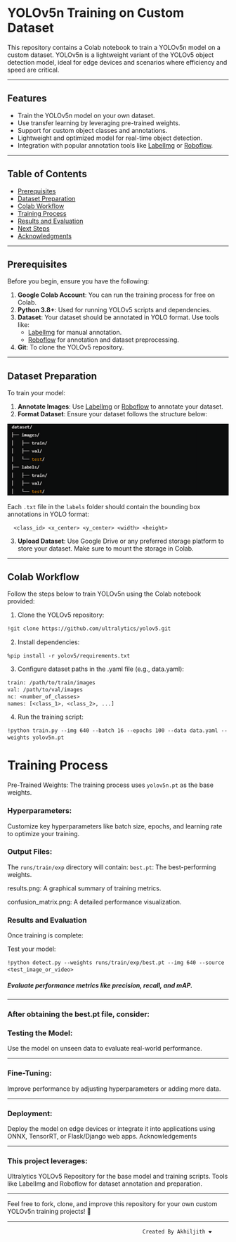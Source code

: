 # **YOLOv5n Training on Custom Dataset**

This repository contains a Colab notebook to train a YOLOv5n model on a custom dataset. YOLOv5n is a lightweight variant of the YOLOv5 object detection model, ideal for edge devices and scenarios where efficiency and speed are critical.

---

## **Features**
- Train the YOLOv5n model on your own dataset.
- Use transfer learning by leveraging pre-trained weights.
- Support for custom object classes and annotations.
- Lightweight and optimized model for real-time object detection.
- Integration with popular annotation tools like [LabelImg](https://github.com/heartexlabs/labelImg) or [Roboflow](https://roboflow.com/).

---

## **Table of Contents**
- [Prerequisites](#prerequisites)
- [Dataset Preparation](#dataset-preparation)
- [Colab Workflow](#colab-workflow)
- [Training Process](#training-process)
- [Results and Evaluation](#results-and-evaluation)
- [Next Steps](#next-steps)
- [Acknowledgments](#acknowledgments)

---

## **Prerequisites**
Before you begin, ensure you have the following:
1. **Google Colab Account**: You can run the training process for free on Colab.
2. **Python 3.8+**: Used for running YOLOv5 scripts and dependencies.
3. **Dataset**: Your dataset should be annotated in YOLO format. Use tools like:
   - [LabelImg](https://github.com/heartexlabs/labelImg) for manual annotation.
   - [Roboflow](https://roboflow.com/) for annotation and dataset preprocessing.
4. **Git**: To clone the YOLOv5 repository.

---

## **Dataset Preparation**
To train your model:
1. **Annotate Images**: Use [LabelImg](https://github.com/heartexlabs/labelImg) or [Roboflow](https://roboflow.com/) to annotate your dataset.
2. **Format Dataset**: Ensure your dataset follows the structure below:

![alt text](99468254359.png)


Each `.txt` file in the `labels` folder should contain the bounding box annotations in YOLO format:

      <class_id> <x_center> <y_center> <width> <height>

3. **Upload Dataset**: Use Google Drive or any preferred storage platform to store your dataset. Make sure to mount the storage in Colab.

---

## **Colab Workflow**
Follow the steps below to train YOLOv5n using the Colab notebook provided:
1. Clone the YOLOv5 repository:
```bash
!git clone https://github.com/ultralytics/yolov5.git
```
2. Install dependencies:
```
%pip install -r yolov5/requirements.txt
```
3. Configure dataset paths in the .yaml file (e.g., data.yaml):
```
train: /path/to/train/images
val: /path/to/val/images
nc: <number_of_classes>
names: [<class_1>, <class_2>, ...]
```
4. Run the training script:
```
!python train.py --img 640 --batch 16 --epochs 100 --data data.yaml --weights yolov5n.pt
```

# Training Process
Pre-Trained Weights:
The training process uses ```yolov5n.pt``` as the base weights.

### Hyperparameters:
Customize key hyperparameters like batch size, epochs, and learning rate to optimize your training.

### Output Files:
The ``` runs/train/exp ``` directory will contain:
```best.pt```: The best-performing weights.

results.png:
A graphical summary of training metrics.

confusion_matrix.png:
A detailed performance visualization.

### Results and Evaluation
Once training is complete:

Test your model:
```
!python detect.py --weights runs/train/exp/best.pt --img 640 --source <test_image_or_video>
```
##### Evaluate performance metrics like precision, recall, and mAP.
---
### After obtaining the best.pt file, consider:

### Testing the Model:

Use the model on unseen data to evaluate real-world performance.

---

### Fine-Tuning:
Improve performance by adjusting hyperparameters or adding more data.

---

### Deployment:
Deploy the model on edge devices or integrate it into applications using ONNX, TensorRT, or Flask/Django web apps.
Acknowledgements

---

### This project leverages:

Ultralytics YOLOv5 Repository for the base model and training scripts.
Tools like LabelImg and Roboflow for dataset annotation and preparation.

---


Feel free to fork, clone, and improve this repository for your own custom YOLOv5n training projects! 🚀


---

                                               Created By Akhiljith ❤️

